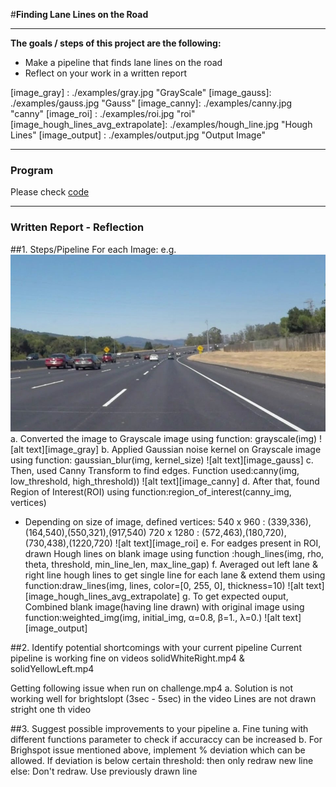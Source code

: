 #**Finding Lane Lines on the Road** 

---

**The goals / steps of this project are the following:**
* Make a pipeline that finds lane lines on the road
* Reflect on your work in a written report


[//]: # (Image References)

[image1]: ./examples/grayscale.jpg       "Grayscale"
[image_input]: ./examples/input.jpg      "Input Image"
[image_gray] : ./examples/gray.jpg       "GrayScale"
[image_gauss]: ./examples/gauss.jpg      "Gauss"
[image_canny]: ./examples/canny.jpg      "canny"
[image_roi]  : ./examples/roi.jpg        "roi"
[image_hough_lines_avg_extrapolate]: ./examples/hough_line.jpg "Hough Lines"
[image_output]  : ./examples/output.jpg     "Output Image"

---

### Program
Please check [code](CarND-LaneLines-P1/P1.ipynb)

---

### Written Report - Reflection


##1. Steps/Pipeline
For each Image:
e.g.
![alt text][image_input]
a. Converted the image to Grayscale image using function: grayscale(img)
![alt text][image_gray]
b. Applied Gaussian noise kernel on Grayscale image using function: gaussian_blur(img, kernel_size)
![alt text][image_gauss]
c. Then, used Canny Transform to find edges. Function used:canny(img, low_threshold, high_threshold))
![alt text][image_canny]
d. After that, found Region of Interest(ROI) using function:region_of_interest(canny_img, vertices) 
   - Depending on size of image, defined vertices:
     540 x 960  : (339,336),(164,540),(550,321),(917,540)
     720 x 1280 : (572,463),(180,720),(730,438),(1220,720)
![alt text][image_roi]
e. For eadges present in ROI, drawn Hough lines on blank image using function :hough_lines(img, rho, theta, threshold, min_line_len, max_line_gap)
f. Averaged out left lane & right line hough lines to get single line for each lane & extend them using function:draw_lines(img, lines, color=[0, 255, 0], thickness=10) 
![alt text][image_hough_lines_avg_extrapolate]
g. To get expected ouput, Combined blank image(having line drawn) with original image using function:weighted_img(img, initial_img, α=0.8, β=1., λ=0.)
![alt text][image_output]


##2. Identify potential shortcomings with your current pipeline
Current pipeline is working fine on videos solidWhiteRight.mp4 & solidYellowLeft.mp4

Getting following issue when run on challenge.mp4
a. Solution is not working well for brightslopt (3sec - 5sec) in the video
   Lines are not drawn stright one th video


##3. Suggest possible improvements to your pipeline
a. Fine tuning with different functions parameter to check if accuraccy can be increased
b. For Brighspot issue mentioned above, implement % deviation which can be allowed.
   If deviation is below certain threshold:
   	then only redraw new line
   else:
   	Don't redraw. Use previously drawn line
